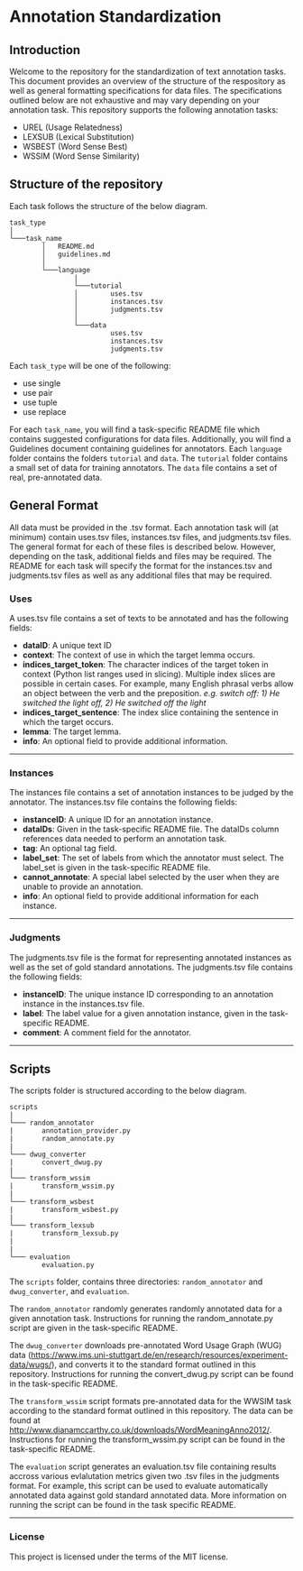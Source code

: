 # Annotation Standardization
## Introduction
Welcome to the repository for the standardization of text annotation tasks. This document provides an overview of the structure of the respository as well as general formatting specifications for data files. The specifications outlined below are not exhaustive and may vary depending on your annotation task. This repository supports the following annotation tasks:

- UREL (Usage Relatedness)
- LEXSUB (Lexical Substitution)
- WSBEST (Word Sense Best)
- WSSIM (Word Sense Similarity)

## Structure of the repository

Each task follows the structure of the below diagram.

```
task_type
│
└───task_name
        │   README.md
        │   guidelines.md
        │
        └───language
                |
                └───tutorial
                │        uses.tsv
                │        instances.tsv
                │        judgments.tsv
                │		
                └───data
                         uses.tsv
                         instances.tsv
                         judgments.tsv
```

Each `task_type` will be one of the following:
- use single
- use pair
- use tuple
- use replace

For each `task_name`, you will find a task-specific README file which contains suggested configurations for data files. Additionally, you will find a Guidelines document containing guidelines for annotators. Each `language` folder contains the folders `tutorial` and `data`. The `tutorial` folder contains a small set of data for training annotators. The `data` file contains a set of real, pre-annotated data. 

## General Format
All data must be provided in the .tsv format. Each annotation task will (at minimum) contain uses.tsv files, instances.tsv files, and judgments.tsv files. The general format for each of these files is described below. However, depending on the task, additional fields and files may be required. The README for each task will specify the format for the instances.tsv and judgments.tsv files as well as any additional files that may be required.
### Uses
A uses.tsv file contains a set of texts to be annotated and has the following fields:

* **dataID**: A unique text ID
* **context**: The context of use in which the target lemma occurs.
* **indices_target_token**: The character indices of the target token in context (Python list ranges used in slicing). Multiple index slices are possible in certain cases. For example, many English phrasal verbs allow an object between the verb and the preposition.
*e.g. switch off: 1) He switched the light off, 2) He switched off the light* 
* **indices_target_sentence**: The index slice containing the sentence in which the target occurs.
* **lemma**: The target lemma.
* **info**: An optional field to provide additional information.
***
### Instances
The instances file contains a set of annotation instances to be judged by the annotator. The instances.tsv file contains the following fields:
* **instanceID**: A unique ID for an annotation instance.
* **dataIDs**: Given in the task-specific README file. The dataIDs column references data needed to perform an annotation task.
* **tag**: An optional tag field.
* **label_set**: The set of labels from which the annotator must select. The label_set is given in the task-specific README file.
* **cannot_annotate**: A special label selected by the user when they are unable to provide an annotation.
* **info**: An optional field to provide additional information for each instance.
***
### Judgments
The judgments.tsv file is the format for representing annotated instances as well as the set of gold standard annotations. The judgments.tsv file contains the following fields:

* **instanceID**: The unique instance ID corresponding to an annotation instance in the instances.tsv file.
* **label**: The label value for a given annotation instance, given in the task-specific README.
* **comment**: A comment field for the annotator.

***
## Scripts
The scripts folder is structured according to the below diagram.
```
scripts
|   
└─── random_annotator
|       annotation_provider.py
|       random_annotate.py
|
└─── dwug_converter
|       convert_dwug.py
|
└─── transform_wssim
|       transform_wssim.py
|
└─── transform_wsbest
|       transform_wsbest.py
|
└─── transform_lexsub
|       transform_lexsub.py         
|
|
└─── evaluation
        evaluation.py
```
The `scripts` folder, contains three directories: `random_annotator` and `dwug_converter`, and `evaluation`. 

The `random_annotator` randomly generates randomly annotated data for a given annotation task. Instructions for running the random_annotate.py script are given in the task-specific README.

The `dwug_converter` downloads pre-annotated Word Usage Graph (WUG) data (https://www.ims.uni-stuttgart.de/en/research/resources/experiment-data/wugs/), and converts it to the standard format outlined in this repository. Instructions for running the convert_dwug.py script can be found in the task-specific README.

The `transform_wssim` script formats pre-annotated data for the WWSIM task according to the standard format outlined in this repository. The data can be found at http://www.dianamccarthy.co.uk/downloads/WordMeaningAnno2012/. Instructions for running the transform_wssim.py script can be found in the task-specific README. 

The `evaluation` script generates an evaluation.tsv file containing results accross various evlalutation metrics given two .tsv files in the judgments format. For example, this script can be used to evaluate automatically annotated data against gold standard annotated data. More information on running the script can be found in the task specific README.


***
### License
This project is licensed under the terms of the MIT license.
